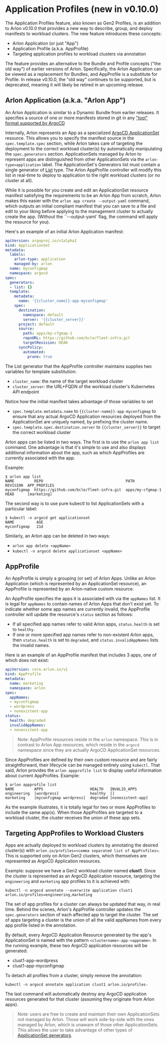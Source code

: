 # Application Profiles (new in v0.10.0)

The Application Profiles feature, also known as Gen2 Profiles, is an
addition to Arlon v0.10.0 that provides a new way to describe, group,
and deploy manifests to workload clusters. The new feature introduces
these concepts:

* Arlon Application (or just "App")
* Application Profile (a.k.a. AppProfile)
* Targeting application profiles to workload clusters via annotation

The feature provides an alternative to the Bundle and Profile concepts
("the old way") of earlier versions of Arlon. Specifically,
the Arlon Application can be viewed as a replacement for Bundles,
and AppProfile is a substitute for Profile.
In release v0.10.0, the "old way" continues to be supported, but is deprecated,
meaning it will likely be retired in an upcoming release.

## Arlon Application (a.k.a. "Arlon App")

An Arlon Application is similar to a Dynamic Bundle from earlier releases.
It specifies a source of one or more manifests stored in git in any
["tool" format supported by ArgoCD](https://argo-cd.readthedocs.io/en/stable/user-guide/application_sources/)

Internally, Arlon represents an App as a specialized [ArgoCD ApplicationSet](https://argo-cd.readthedocs.io/en/stable/operator-manual/applicationset/) resource.
This allows you to specify the manifest source in the `spec.template.spec` section,
while Arlon takes care of targeting the deployment to the correct workload cluster(s)
by automatically manipulating the `spec.generators` section.
ApplicationSets managed by Arlon to represent apps are distinguished from
other ApplicationSets via the `arlon-type=application` label.
The ApplicationSet's Generators list must contain a single generator of [List](https://argo-cd.readthedocs.io/en/stable/operator-manual/applicationset/Generators-List/)
type. The Arlon AppProfile controller will modify this list in real-time
to deploy to application to the right workload clusters (or no cluster at all).

While it is possible for you create and edit an ApplicationSet resource manifest
satisfying the requirements to be an Arlon App from scratch, Arlon makes
this easier with the `arlon app create --output-yaml` command, which outputs an
initial compliant manifest that you can
save to a file and edit to your liking before applying to
the management cluster to actually create the app.
(Without the ``--output-yaml` flag, the command will apply the resource for you).

Here's an example of an initial Arlon Application manifest:

```yaml
apiVersion: argoproj.io/v1alpha1
kind: ApplicationSet
metadata:
  labels:
    arlon-type: application
    managed-by: arlon
  name: myconfigmap
  namespace: argocd
spec:
  generators:
  - list: {}
  template:
    metadata:
      name: '{{cluster_name}}-app-myconfigmap'
    spec:
      destination:
        namespace: default
        server: '{{cluster_server}}'
      project: default
      source:
        path: apps/my-cfgmap-1
        repoURL: https://github.com/bcle/fleet-infra.git
        targetRevision: HEAD
      syncPolicy:
        automated:
          prune: true
```

The List generator that the AppProfile controller maintains supplies two variables for template substitution:

* `cluster_name`: the name of the target workload cluster
* `cluster_server`: the URL+FQDN of the workload cluster's Kubernetes API endpoint

Notice how the initial manifest takes advantage of those variables to set

* `spec.template.metadata.name` to `{{cluster-name}}-app-myconfigmap`
to ensure that any actual ArgoCD Application resources deployed from the ApplicationSet are uniquely named, by prefixing the cluster name.
* `spec.template.spec.destination.server` to `{{cluster_server}}` to target the correct workload cluster

Arlon apps can be listed in two ways. The first is to use the `arlon app list` command. One advantage
is that it's simple to use and also displays additional information about the app, such as which AppProfiles
are currently associated with the app.

Example:

```shell
$ arlon app list
NAME         REPO                                     PATH              REVISION  APP_PROFILES
myconfigmap  https://github.com/bcle/fleet-infra.git  apps/my-cfgmap-1  HEAD      [marketing]
```

The second way is to use pure kubectl to list ApplicationSets with a particular label:

```shell
$ kubectl -n argocd get applicationset
NAME          AGE
myconfigmap   21d
```

Similarly, an Arlon app can be deleted in two ways:

- `arlon app delete <appName>`
- `kubectl -n argocd delete applicationset <appName>`

## AppProfile

An AppProfile is simply a grouping (or set) of Arlon Apps.
Unlike an Arlon Application (which is represented by an ApplicationSet resource),
an AppProfile is represented by an Arlon-native custom resource.

An AppProfile specifies the apps it is associated with via the `appNames` list.
It is legal for `appNames` to contain names of Arlon Apps that don't exist yet.
To indicate whether some app names are currently invalid, the AppProfile controller
will update the resource's `status` section as follows:

- If all specified app names refer to valid Arlon apps, `status.health`
  is set to `healthy`.
- If one or more specified app names refer to non-existent Arlon apps,
  then `status.health` is set to `degraded`, and `status.invalidAppNames`
  lists the invalid names.

Here is an example of an AppProfile manifest that includes 3 apps, one of which does not exist:

```yaml
apiVersion: core.arlon.io/v1
kind: AppProfile
metadata:
  name: marketing
  namespace: arlon
spec:
  appNames:
  - myconfigmap
  - wordpress
  - nonexistent-app
status:
  health: degraded
  invalidAppNames:
  - nonexistent-app
```

> Note: AppProfile resources reside in the `arlon` namespace.
> This is in contrast to Arlon App resources, which reside in the `argocd` namespace since they are actually ArgoCD ApplicationSet resources.

Since AppProfiles are defined by their own custom resource and are fairly straightforward, their lifecycle
can be managed entirely using `kubectl`. That said, Arlon provides the `arlon appprofile list` to display
useful information about current AppProfiles. Example:

```shell
$ arlon appprofile list
NAME         APPS                     HEALTH   INVALID_APPS
engineering  [wordpress]              healthy  []
marketing    [myconfigmap wordpress]  degraded [nonexistent-app]
```

As the example illustrates, it is totally legal for two or more AppProfiles to include the same app(s).
When those AppProfiles are targeted to a workload cluster, the cluster receives the union of these app sets.

## Targeting AppProfiles to Workload Clusters

Apps are actually deployed to workload clusters by annotating the desired cluster(s) with `arlon.io/profiles=<comma separated list of AppProfiles>`. This is supported only on Arlon Gen2 clusters, which themselves are represented as ArgoCD Application resources.

Example: suppose we have a Gen2 workload cluster named **clust1**.  Since the cluster is represented as an ArgoCD Application resource, targeting the `engineering` and `marketing` app profiles to it is achieved with:

```shell
kubectl -n argocd annotate --overwrite application clust1 arlon.io/profiles=engineering,marketing
```

The set of app profiles for a cluster can always be updated that way, in real time. Behind the scenes, Arlon's AppProfile controller
updates the `spec.generators` section of each affected app to target the cluster. The set of apps targeting a cluster is the union
of all the valid appNames from every app profile listed in the annotation.

By default, every ArgoCD Application Resource generated by the app's ApplicationSet is named with the pattern `<clustername>-app-<appname>`.
In the running example, these two ArgoCD application resources will be generated:

* clust1-app-wordpress
* clust1-app-myconfigmap

To detach all profiles from a cluster, simply remove the annotation:

```shell
kubectl -n argocd annotate application clust1 arlon.io/profiles-
```

The last command will automatically destroy any ArgoCD application resources generated for that cluster (assuming they originate from Arlon apps).

> Note: users are free to create and maintain their own ApplicationSets not managed by Arlon. Those will work side-by-side with the ones
> managed by Arlon, which is unaware of those other ApplicationSets. This allows the user to take advantage of other
> types of [ApplicationSet generators](https://argo-cd.readthedocs.io/en/stable/operator-manual/applicationset/Generators/).

